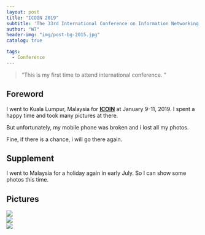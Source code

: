```yaml
---
layout: post
title: "ICOIN 2019"
subtitle: 'The 33rd International Conference on Information Networking (ICOIN 2019).'
author: "WT"
header-img: "img/post-bg-2015.jpg"
catalog: true

tags:
  - Conference
---
```


> “This is my first time to attend international conference. ”

## Foreword

I went to Kuala Lumpur, Malaysia for [**ICOIN**](http://icoin.org/) at January 9-11, 2019. I spent a happy time and took many pictures at there.

But unfortunately, my mobile phone was broken and i lost all my photos.

Fine, if there is a chance, i will go there again.


## Supplement

I went to Malaysia for a holiday again in early July. So I can show some photos this time.


## Pictures

<div style="align: center">
<img src="https://raw.githubusercontent.com/zhouwt612/zhouwt612.github.io/master/_posts/Photos/2019-08-24/IMG_20190710_221111.jpg"/auto-orient>
</div>

<div style="align: center">
<img src="https://raw.githubusercontent.com/zhouwt612/zhouwt612.github.io/master/_posts/Photos/2019-08-24/IMG_20190710_204329.jpg"/>
</div>

<div style="align: center">
<img src="https://github.com/zhouwt612/zhouwt612.github.io/blob/master/_posts/Photos/2019-08-24/IMG_20190714_144831.jpg"/)
</div> 


